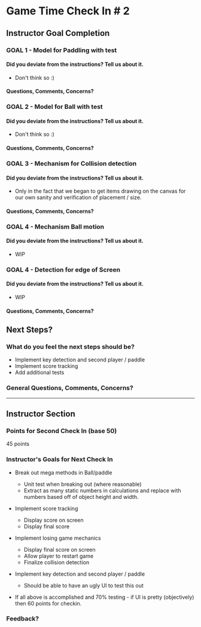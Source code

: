 # Game Time Check In # 2

## Instructor Goal Completion

### GOAL 1 - Model for Paddling with test

#### Did you deviate from the instructions? Tell us about it.
 * Don't think so :)

#### Questions, Comments, Concerns?

### GOAL 2 - Model for Ball with test

#### Did you deviate from the instructions? Tell us about it.
 * Don't think so :)

#### Questions, Comments, Concerns?

### GOAL 3 - Mechanism for Collision detection

#### Did you deviate from the instructions? Tell us about it.
* Only in the fact that we began to get items drawing on the canvas for our own
sanity and verification of placement / size.

#### Questions, Comments, Concerns?

### GOAL 4 - Mechanism Ball motion

#### Did you deviate from the instructions? Tell us about it.
* WIP

### GOAL 4 - Detection for edge of Screen

#### Did you deviate from the instructions? Tell us about it.
* WIP

#### Questions, Comments, Concerns?

## Next Steps?

### What do you feel the next steps should be?

* Implement key detection and second player / paddle
* Implement score tracking
* Add additional tests

### General Questions, Comments, Concerns?

-----

## Instructor Section

### Points for Second Check In (base 50)
45 points

### Instructor's Goals for Next Check In
* Break out mega methods in Ball/paddle
  * Unit test when breaking out (where reasonable)
  * Extract as many static numbers in calculations and replace with numbers based off of object height and width.
* Implement score tracking
  * Display score on screen
  * Display final score
* Implement losing game mechanics
  * Display final score on screen
  * Allow player to restart game
  * Finalize collision detection
* Implement key detection and second player / paddle
  * Should be able to have an ugly UI to test this out

* If all above is accomplished and 70% testing - if UI is pretty (objectively) then 60 points for checkin. 

### Feedback?
